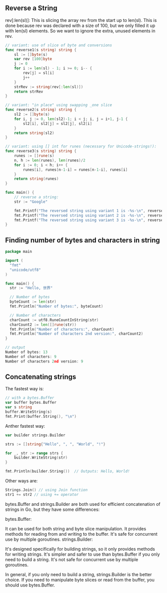 ## Reverse a String

rev[:len(sl)]: This is slicing the array rev from the start up to len(sl). This is done because rev was declared with a size of 100, but we only filled it up with len(sl) elements. So we want to ignore the extra, unused elements in rev.



```go
// variant: use of slice of byte and conversions
func reverse1(s string) string {
    sl := []byte(s)
    var rev [100]byte
    j := 0
    for i := len(sl) - 1; i >= 0; i-- {
        rev[j] = sl[i]
        j++
    }
    strRev := string(rev[:len(sl)])
    return strRev
}

// variant: "in place" using swapping _one slice
func reverse2(s string) string {
    sl2 := []byte(s)
    for i, j := 0, len(sl2)-1; i < j; i, j = i+1, j-1 {
        sl2[i], sl2[j] = sl2[j], sl2[i]
    }
    return string(sl2)
}

// variant: using [] int for runes (necessary for Unicode-strings!):
func reverse3(s string) string {
    runes := []rune(s)
    n, h := len(runes), len(runes)/2
    for i := 0; i < h; i++ {
        runes[i], runes[n-1-i] = runes[n-1-i], runes[i]
    }
    return string(runes)
}

func main() {
    // reverse a string:
    str := "Google"

    fmt.Printf("The reversed string using variant 1 is -%s-\n", reverse1(str))
    fmt.Printf("The reversed string using variant 2 is -%s-\n", reverse2(str))
    fmt.Printf("The reversed string using variant 3 is -%s-\n", reverse3(str))
}
```

## Finding number of bytes and characters in string

```go
package main

import (
  "fmt"
  "unicode/utf8"
)

func main() {
  str := "Hello, 世界"

  // Number of bytes
  byteCount := len(str)
  fmt.Println("Number of bytes:", byteCount)

  // Number of characters
  charCount := utf8.RuneCountInString(str)
  charCount2 := len([]rune(str))
  fmt.Println("Number of characters:", charCount)
  fmt.Println("Number of characters 2nd version:", charCount2)
}

// output
Number of bytes: 13
Number of characters: 9
Number of characters 2nd version: 9
```

## Concatenating strings

The fastest way is:

```go
// with a bytes.Buffer 
var buffer bytes.Buffer
var s string
buffer.WriteString(s)
fmt.Print(buffer.String(), "\n")
```

Anther fastest way:

```go
var builder strings.Builder

strs := []string{"Hello", ", ", "World", "!"}

for _, str := range strs {
    builder.WriteString(str)
}

fmt.Println(builder.String())  // Outputs: Hello, World!
```

Other ways are:

```go
Strings.Join() // using Join function
str1 += str2 // using += operator
```

bytes.Buffer and strings.Builder are both used for efficient concatenation of strings in Go, but they have some differences:

bytes.Buffer:

It can be used for both string and byte slice manipulation.
It provides methods for reading from and writing to the buffer.
It's safe for concurrent use by multiple goroutines.
strings.Builder:

It's designed specifically for building strings, so it only provides methods for writing strings.
It's simpler and safer to use than bytes.Buffer if you only need to build a string.
It's not safe for concurrent use by multiple goroutines.

In general, if you only need to build a string, strings.Builder is the better choice. If you need to manipulate byte slices or read from the buffer, you should use bytes.Buffer.